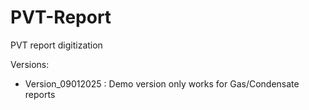 # PVT-Report
PVT report digitization

Versions:
* Version_09012025 : Demo version only works for Gas/Condensate reports
